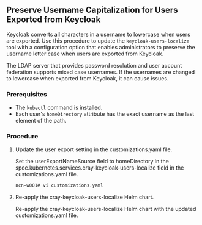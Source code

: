 ## Preserve Username Capitalization for Users Exported from Keycloak

Keycloak converts all characters in a username to lowercase when users are exported. Use this procedure to update the `keycloak-users-localize` tool with a configuration option that enables administrators to preserve the username letter case when users are exported from Keycloak.

The LDAP server that provides password resolution and user account federation supports mixed case usernames. If the usernames are changed to lowercase when exported from Keycloak, it can cause issues.

### Prerequisites

-   The `kubectl` command is installed.
-   Each user's `homeDirectory` attribute has the exact username as the last element of the path.

### Procedure

1.  Update the user export setting in the customizations.yaml file.

    Set the userExportNameSource field to homeDirectory in the spec.kubernetes.services.cray-keycloak-users-localize field in the customizations.yaml file.

    ```bash
    ncn-w001# vi customizations.yaml
    ```

2.  Re-apply the cray-keycloak-users-localize Helm chart.

    Re-apply the cray-keycloak-users-localize Helm chart with the updated customizations.yaml file.



